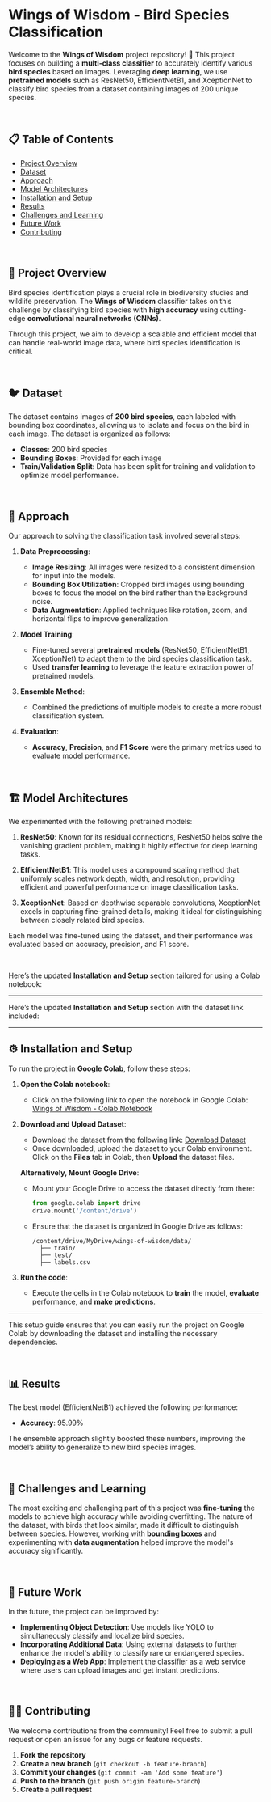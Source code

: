 # **Wings of Wisdom - Bird Species Classification**

Welcome to the **Wings of Wisdom** project repository! 🦅 This project focuses on building a **multi-class classifier** to accurately identify various **bird species** based on images. Leveraging **deep learning**, we use **pretrained models** such as ResNet50, EfficientNetB1, and XceptionNet to classify bird species from a dataset containing images of 200 unique species.

<br>

## 📋 **Table of Contents**
- [Project Overview](#-project-overview)
- [Dataset](#-dataset)
- [Approach](#-approach)
- [Model Architectures](#-model-architectures)
- [Installation and Setup](#-installation-and-setup)
- [Results](#-results)
- [Challenges and Learning](#-challenges-and-learning)
- [Future Work](#-future-work)
- [Contributing](#-contributing)


<br>

## 🌟 **Project Overview**

Bird species identification plays a crucial role in biodiversity studies and wildlife preservation. The **Wings of Wisdom** classifier takes on this challenge by classifying bird species with **high accuracy** using cutting-edge **convolutional neural networks (CNNs)**. 

Through this project, we aim to develop a scalable and efficient model that can handle real-world image data, where bird species identification is critical.

<br>

## 🐦 **Dataset**

The dataset contains images of **200 bird species**, each labeled with bounding box coordinates, allowing us to isolate and focus on the bird in each image. The dataset is organized as follows:

- **Classes**: 200 bird species
- **Bounding Boxes**: Provided for each image
- **Train/Validation Split**: Data has been split for training and validation to optimize model performance.

<br>

## 🧠 **Approach**

Our approach to solving the classification task involved several steps:

1. **Data Preprocessing**:
   - **Image Resizing**: All images were resized to a consistent dimension for input into the models.
   - **Bounding Box Utilization**: Cropped bird images using bounding boxes to focus the model on the bird rather than the background noise.
   - **Data Augmentation**: Applied techniques like rotation, zoom, and horizontal flips to improve generalization.

2. **Model Training**:
   - Fine-tuned several **pretrained models** (ResNet50, EfficientNetB1, XceptionNet) to adapt them to the bird species classification task.
   - Used **transfer learning** to leverage the feature extraction power of pretrained models.

3. **Ensemble Method**:
   - Combined the predictions of multiple models to create a more robust classification system.

4. **Evaluation**:
   - **Accuracy**, **Precision**, and **F1 Score** were the primary metrics used to evaluate model performance.

<br>

## 🏗️ **Model Architectures**

We experimented with the following pretrained models:

1. **ResNet50**: Known for its residual connections, ResNet50 helps solve the vanishing gradient problem, making it highly effective for deep learning tasks.

2. **EfficientNetB1**: This model uses a compound scaling method that uniformly scales network depth, width, and resolution, providing efficient and powerful performance on image classification tasks.

3. **XceptionNet**: Based on depthwise separable convolutions, XceptionNet excels in capturing fine-grained details, making it ideal for distinguishing between closely related bird species.

Each model was fine-tuned using the dataset, and their performance was evaluated based on accuracy, precision, and F1 score.

<br>

Here’s the updated **Installation and Setup** section tailored for using a Colab notebook:

---

Here’s the updated **Installation and Setup** section with the dataset link included:

---

## ⚙️ **Installation and Setup**

To run the project in **Google Colab**, follow these steps:

1. **Open the Colab notebook**:
   - Click on the following link to open the notebook in Google Colab:
     [Wings of Wisdom - Colab Notebook]([https://colab.research.google.com/github/yourusername/wings-of-wisdom/Wings_of_Wisdom.ipynb](https://colab.research.google.com/drive/1oD6Hyy5OlFZts3gI-qNRI8htISD_kXHp?usp=drive_link))

2. **Download and Upload Dataset**:
   - Download the dataset from the following link:
     [Download Dataset]([https://drive.google.com/file/d/1TisGEJyWvnqMngTdkAbtjvbySBQ2oxYt/view?usp=drive_link](https://drive.google.com/file/d/1TisGEJyWvnqMngTdkAbtjvbySBQ2oxYt/view?usp=drive_link))
   - Once downloaded, upload the dataset to your Colab environment. Click on the **Files** tab in Colab, then **Upload** the dataset files.

   **Alternatively, Mount Google Drive**:
   - Mount your Google Drive to access the dataset directly from there:
     ```python
     from google.colab import drive
     drive.mount('/content/drive')
     ```
   - Ensure that the dataset is organized in Google Drive as follows:
     ```
     /content/drive/MyDrive/wings-of-wisdom/data/
       ├── train/
       ├── test/
       ├── labels.csv
     ```


4. **Run the code**:
   - Execute the cells in the Colab notebook to **train** the model, **evaluate** performance, and **make predictions**.

---

This setup guide ensures that you can easily run the project on Google Colab by downloading the dataset and installing the necessary dependencies.

<br>

## 📊 **Results**

The best model (EfficientNetB1) achieved the following performance:

- **Accuracy**: 95.99%
  
The ensemble approach slightly boosted these numbers, improving the model’s ability to generalize to new bird species images.

<br>

## 🤯 **Challenges and Learning**

The most exciting and challenging part of this project was **fine-tuning** the models to achieve high accuracy while avoiding overfitting. The nature of the dataset, with birds that look similar, made it difficult to distinguish between species. However, working with **bounding boxes** and experimenting with **data augmentation** helped improve the model's accuracy significantly.

<br>

## 🔭 **Future Work**

In the future, the project can be improved by:
- **Implementing Object Detection**: Use models like YOLO to simultaneously classify and localize bird species.
- **Incorporating Additional Data**: Using external datasets to further enhance the model's ability to classify rare or endangered species.
- **Deploying as a Web App**: Implement the classifier as a web service where users can upload images and get instant predictions.

<br>

## 👨‍💻 **Contributing**

We welcome contributions from the community! Feel free to submit a pull request or open an issue for any bugs or feature requests.

1. **Fork the repository**
2. **Create a new branch** (`git checkout -b feature-branch`)
3. **Commit your changes** (`git commit -am 'Add some feature'`)
4. **Push to the branch** (`git push origin feature-branch`)
5. **Create a pull request**

<br>


